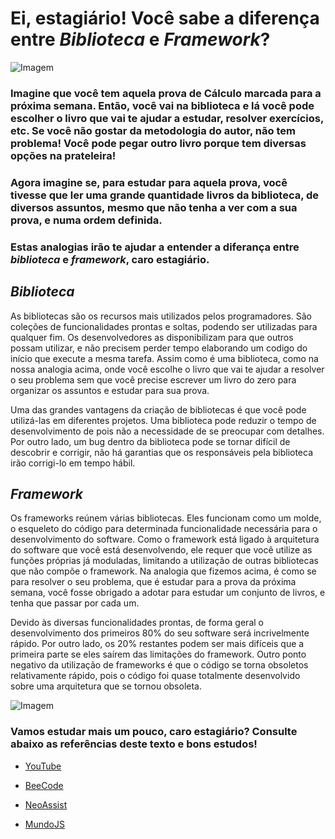 # Ei, estagiário! Você sabe a diferença entre *Biblioteca* e *Framework*?

![Imagem](https://i.ytimg.com/vi/UDddglUbuGs/maxresdefault.jpg)

### Imagine que você tem aquela prova de Cálculo marcada para a próxima semana. Então, você vai na biblioteca e lá você pode escolher o livro que vai te ajudar a estudar, resolver exercícios, etc. Se você não gostar da metodologia do autor, não tem problema! Você pode pegar outro livro porque tem diversas opções na prateleira!
### Agora imagine se, para estudar para aquela prova,  você tivesse que ler uma grande quantidade livros da biblioteca, de diversos assuntos, mesmo que não tenha a ver com a sua prova, e numa ordem definida.
### Estas analogias irão te ajudar a entender a diferança entre *biblioteca* e *framework*, caro estagiário.


## *<b>Biblioteca</b>*
As bibliotecas são os recursos mais utilizados pelos programadores. São coleções de funcionalidades prontas e soltas, podendo ser utilizadas para qualquer fim. Os desenvolvedores as disponibilizam para que outros possam utilizar, e não precisem perder tempo elaborando um codigo do início que execute a mesma tarefa. Assim como é uma biblioteca, como na nossa analogia acima, onde você escolhe o livro que vai te ajudar a resolver o seu problema sem que você precise escrever um livro do zero para organizar os assuntos e estudar para sua prova.

Uma das grandes vantagens da criação de bibliotecas é que você pode utilizá-las em diferentes projetos. Uma biblioteca pode reduzir o tempo de desenvolvimento de pois não a necessidade de se preocupar com detalhes. Por outro lado, um bug dentro da biblioteca pode se tornar difícil de descobrir e corrigir, não há garantias que os responsáveis pela biblioteca irão corrigi-lo em tempo hábil.

## *<b>Framework</b>*
Os frameworks reúnem várias bibliotecas. Eles funcionam como um molde, o esqueleto do código para determinada funcionalidade necessária para o desenvolvimento do software. Como o framework está ligado à arquitetura do software que você está desenvolvendo, ele requer que você utilize as funções próprias já moduladas, limitando a utilização de outras bibliotecas que não compõe o framework.
Na analogia que fizemos acima, é como se para resolver o seu problema, que é estudar para a prova da próxima semana, você fosse obrigado a adotar para estudar um conjunto de livros, e tenha que passar por cada um.

Devido às diversas funcionalidades prontas, de forma geral o desenvolvimento dos primeiros 80% do seu software será incrivelmente rápido. Por outro lado, os 20% restantes podem ser mais difíceis que a primeira parte se eles saírem das limitações do framework. Outro ponto negativo da utilização de frameworks é que o código se torna obsoletos relativamente rápido, pois o código foi quase totalmente desenvolvido sobre uma arquitetura que se tornou obsoleta.

![Imagem](https://upliftconnect.com/wp-content/uploads/2016/05/TrancendentalMantra-mindblowing2.png)

### <b>Vamos estudar mais um pouco, caro estagiário? Consulte abaixo as referências deste texto e bons estudos!</b>

* [YouTube](https://www.youtube.com/watch?v=kOt_DdAnMbc)

* [BeeCode](https://becode.com.br/framework-biblioteca-api-entenda-as-diferencas/)

* [NeoAssist](https://www.neoassist.com/2020/06/09/javascript/)

* [MundoJS](https://www.mundojs.com.br/2018/01/10/veja-qual-diferenca-entre-framework-e-biblioteca/#page-content)